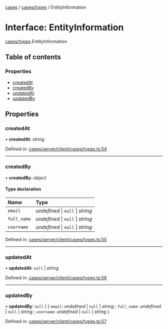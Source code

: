 [cases](../server_client_api.md) / [cases/types](../modules/cases_types.md) / EntityInformation

# Interface: EntityInformation

[cases/types](../modules/cases_types.md).EntityInformation

## Table of contents

### Properties

- [createdAt](cases_types.entityinformation.md#createdat)
- [createdBy](cases_types.entityinformation.md#createdby)
- [updatedAt](cases_types.entityinformation.md#updatedat)
- [updatedBy](cases_types.entityinformation.md#updatedby)

## Properties

### createdAt

• **createdAt**: *string*

Defined in: [cases/server/client/cases/types.ts:54](https://github.com/jonathan-buttner/kibana/blob/7a61a8b912c/x-pack/plugins/cases/server/client/cases/types.ts#L54)

___

### createdBy

• **createdBy**: *object*

#### Type declaration

| Name | Type |
| :------ | :------ |
| `email` | *undefined* \| ``null`` \| *string* |
| `full_name` | *undefined* \| ``null`` \| *string* |
| `username` | *undefined* \| ``null`` \| *string* |

Defined in: [cases/server/client/cases/types.ts:55](https://github.com/jonathan-buttner/kibana/blob/7a61a8b912c/x-pack/plugins/cases/server/client/cases/types.ts#L55)

___

### updatedAt

• **updatedAt**: ``null`` \| *string*

Defined in: [cases/server/client/cases/types.ts:56](https://github.com/jonathan-buttner/kibana/blob/7a61a8b912c/x-pack/plugins/cases/server/client/cases/types.ts#L56)

___

### updatedBy

• **updatedBy**: ``null`` \| { `email`: *undefined* \| ``null`` \| *string* ; `full_name`: *undefined* \| ``null`` \| *string* ; `username`: *undefined* \| ``null`` \| *string*  }

Defined in: [cases/server/client/cases/types.ts:57](https://github.com/jonathan-buttner/kibana/blob/7a61a8b912c/x-pack/plugins/cases/server/client/cases/types.ts#L57)
